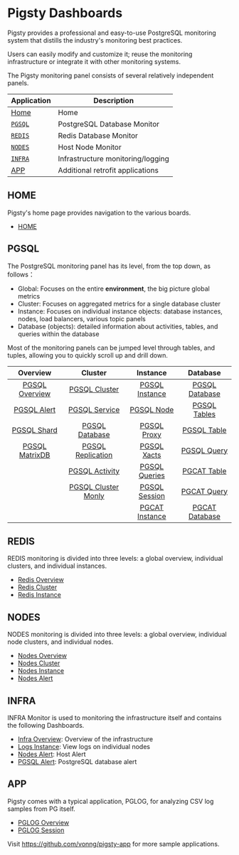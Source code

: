 # Pigsty Dashboards

Pigsty provides a professional and easy-to-use PostgreSQL monitoring system that distills the industry's monitoring best practices.

Users can easily modify and customize it; reuse the monitoring infrastructure or integrate it with other monitoring systems.

The Pigsty monitoring panel consists of several relatively independent panels.

| Application                          | Description                       |
| ------------------------------------ | --------------------------------- |
| [Home](http://demo.pigsty.cc/d/home) | Home                              |
| [`PGSQL`](#PGSQL)                    | PostgreSQL Database Monitor       |
| [`REDIS`](#REDIS)                    | Redis Database Monitor            |
| [`NODES`](#NODES)                    | Host Node Monitor                 |
| [`INFRA`](#INFRA)                    | Infrastructure monitoring/logging |
| [ APP](#APP)                         | Additional retrofit applications  |



## HOME

Pigsty's home page provides navigation to the various boards.

* [HOME](http://demo.pigsty.cc/d/home)



## PGSQL

The PostgreSQL monitoring panel has its level, from the top down, as follows：

* Global: Focuses on the entire **environment**, the big picture global metrics
* Cluster: Focuses on aggregated metrics for a single database cluster
* Instance: Focuses on individual instance objects: database instances, nodes, load balancers, various topic panels
* Database (objects): detailed information about activities, tables, and queries within the database

Most of the monitoring panels can be jumped level through tables, and tuples, allowing you to quickly scroll up and drill down.


|                         Overview                         |                           Cluster                            |                         Instance                         |                           Database                           |
| :------------------------------------------------------: | :----------------------------------------------------------: | :------------------------------------------------------: | :----------------------------------------------------------: |
| [PGSQL Overview](http://demo.pigsty.cc/d/pgsql-overview) |    [PGSQL Cluster](http://demo.pigsty.cc/d/pgsql-cluster)    | [PGSQL Instance](http://demo.pigsty.cc/d/pgsql-instance) |   [PGSQL Database](http://demo.pigsty.cc/d/pgsql-database)   |
|   [PGSQL Alert](http://demo.pigsty.cc/d/pgsql-alert/)    |    [PGSQL Service](http://demo.pigsty.cc/d/pgsql-service)    |    [PGSQL Node](http://demo.pigsty.cc/d/pgsql-node/)     |     [PGSQL Tables](http://demo.pigsty.cc/d/pgsql-tables)     |
|    [PGSQL Shard](http://demo.pigsty.cc/d/pgsql-shard)    |  [PGSQL Database](http://demo.pigsty.cc/d/pgsql-databases)   |    [PGSQL Proxy](http://demo.pigsty.cc/d/pgsql-proxy)    |      [PGSQL Table](http://demo.pigsty.cc/d/pgsql-table)      |
| [PGSQL MatrixDB](http://demo.pigsty.cc/d/gpsql-overview) | [PGSQL Replication](http://demo.pigsty.cc/d/pgsql-replication) |    [PGSQL Xacts](http://demo.pigsty.cc/d/pgsql-xacts)    |      [PGSQL Query](http://demo.pigsty.cc/d/pgsql-query)      |
|                                                          |   [PGSQL Activity](http://demo.pigsty.cc/d/pgsql-activity)   |  [PGSQL Queries](http://demo.pigsty.cc/d/pgsql-queries)  | [PGCAT Table](http://demo.pigsty.cc/d/pgcat-table/pgcat-table) |
|                                                          | [PGSQL Cluster Monly](http://demo.pigsty.cc/d/pgsql-cluster-monly) |  [PGSQL Session](http://demo.pigsty.cc/d/pgsql-session)  |      [PGCAT Query](http://demo.pigsty.cc/d/pgcat-query)      |
|                                                          |                                                              | [PGCAT Instance](http://demo.pigsty.cc/d/pgcat-instance) |   [PGCAT Database](http://demo.pigsty.cc/d/pgcat-database)   |



## REDIS

REDIS monitoring is divided into three levels: a global overview, individual clusters, and individual instances.

* [Redis Overview](http://demo.pigsty.cc/d/redis-overview)
* [Redis Cluster](http://demo.pigsty.cc/d/redis-cluster)
* [Redis Instance](http://demo.pigsty.cc/d/redis-instance)



## NODES

NODES monitoring is divided into three levels: a global overview, individual node clusters, and individual nodes.

* [Nodes Overview](http://demo.pigsty.cc/d/nodes-overview)
* [Nodes Cluster](http://demo.pigsty.cc/d/nodes-cluster)
* [Nodes Instance](http://demo.pigsty.cc/d/nodes-instance)
* [Nodes Alert](http://demo.pigsty.cc/d/nodes-alert)



## INFRA

INFRA Monitor is used to monitoring the infrastructure itself and contains the following Dashboards.

* [Infra Overview](http://demo.pigsty.cc/d/infra-overview): Overview of the infrastructure
* [Logs Instance](http://demo.pigsty.cc/d/logs-instance): View logs on individual nodes
* [Nodes Alert](http://demo.pigsty.cc/d/nodes-alert): Host Alert
* [PGSQL Alert](http://demo.pigsty.cc/d/pgsql-alert/): PostgreSQL database alert



## APP

Pigsty comes with a typical application, PGLOG, for analyzing CSV log samples from PG itself.

* [PGLOG Overview](http://demo.pigsty.cc/d/pglog-overview)
* [PGLOG Session](http://demo.pigsty.cc/d/pglog-session)

Visit https://github.com/vonng/pigsty-app for more sample applications.
